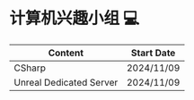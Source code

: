 # 计算机兴趣小组 :computer:

| Content                 | Start Date |
| ----------------------- | ---------- |
| CSharp                  | 2024/11/09 |
| Unreal Dedicated Server | 2024/11/09 |

